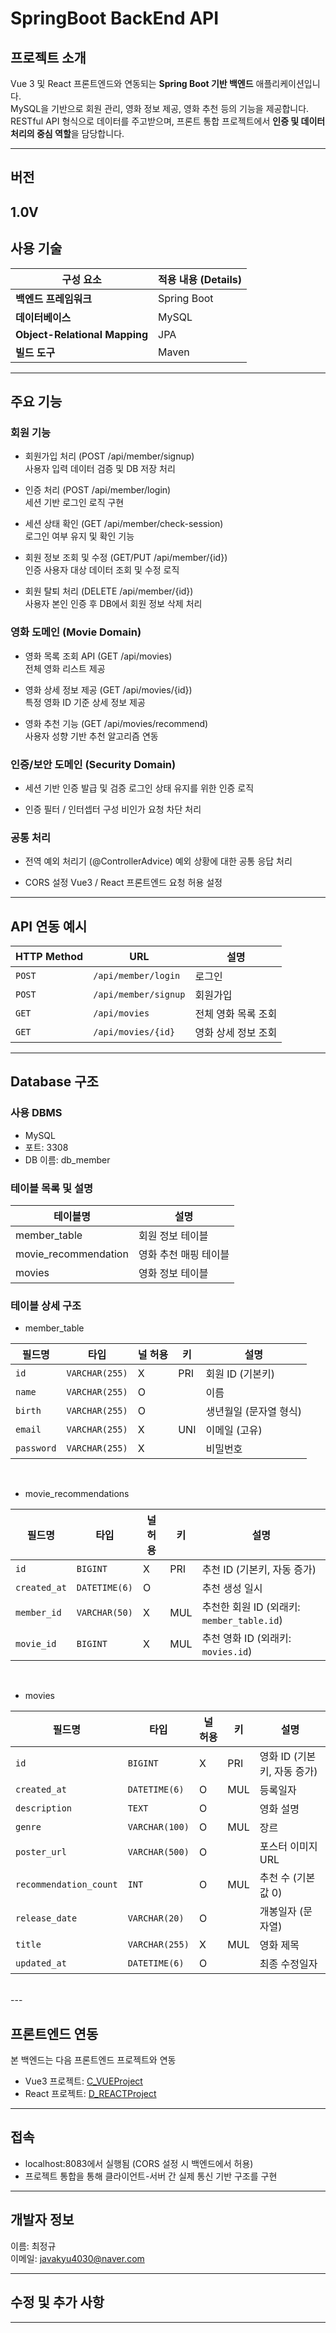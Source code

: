 
#   SpringBoot BackEnd API

##  프로젝트 소개
Vue 3 및 React 프론트엔드와 연동되는 **Spring Boot 기반 백엔드** 애플리케이션입니다.  
MySQL을 기반으로 회원 관리, 영화 정보 제공, 영화 추천 등의 기능을 제공합니다.  
RESTful API 형식으로 데이터를 주고받으며, 프론트 통합 프로젝트에서 **인증 및 데이터 처리의 중심 역할**을 담당합니다.


---

##  버전  
1.0V
---

##  사용 기술

|     구성 요소     |       적용 내용 (Details)          |
|----------|-----------------------------------------|
| **백엔드 프레임워크**        | Spring Boot          |
| **데이터베이스**       | 	MySQL                   |
| **Object-Relational Mapping**  |JPA                  |
| **빌드 도구**        | Maven                         |

---

##  주요 기능

### 회원 기능

- 회원가입 처리 (POST /api/member/signup)<br>
사용자 입력 데이터 검증 및 DB 저장 처리

- 인증 처리 (POST /api/member/login)<br>
세션 기반 로그인 로직 구현

- 세션 상태 확인 (GET /api/member/check-session)<br>
로그인 여부 유지 및 확인 기능

- 회원 정보 조회 및 수정 (GET/PUT /api/member/{id})<br>
인증 사용자 대상 데이터 조회 및 수정 로직

- 회원 탈퇴 처리 (DELETE /api/member/{id})<br>
사용자 본인 인증 후 DB에서 회원 정보 삭제 처리

### 영화 도메인 (Movie Domain)
- 영화 목록 조회 API (GET /api/movies)<br>
전체 영화 리스트 제공

- 영화 상세 정보 제공 (GET /api/movies/{id})<br>
특정 영화 ID 기준 상세 정보 제공

- 영화 추천 기능 (GET /api/movies/recommend)<br>
사용자 성향 기반 추천 알고리즘 연동

### 인증/보안 도메인 (Security Domain)
- 세션 기반 인증 발급 및 검증
로그인 상태 유지를 위한 인증 로직

- 인증 필터 / 인터셉터 구성
비인가 요청 차단 처리

### 공통 처리
- 전역 예외 처리기 (@ControllerAdvice)
예외 상황에 대한 공통 응답 처리

- CORS 설정
Vue3 / React 프론트엔드 요청 허용 설정

---

## API 연동 예시

| HTTP Method | URL | 설명 |
|-------------|-----|------|
| `POST` | `/api/member/login` | 로그인 |
| `POST` | `/api/member/signup` | 회원가입 |
| `GET`  | `/api/movies` | 전체 영화 목록 조회 |
| `GET`  | `/api/movies/{id}` | 영화 상세 정보 조회 |

---
## Database 구조

### 사용 DBMS

- MySQL
- 포트: 3308
- DB 이름: db_member

### 테이블 목록 및 설명
| 테이블명 | 설명 |
|-------------|-----|
| member_table | 회원 정보 테이블 |
| movie_recommendation | 영화 추천 매핑 테이블 |
| movies  | 영화 정보 테이블 |

### 테이블 상세 구조

- member_table

| 필드명               | 타입             | 널 허용 | 키   | 설명               |
| ----------------- | -------------- | ---- | --- | ---------------- |
| `id`              | `VARCHAR(255)` | X    | PRI | 회원 ID (기본키)      |
| `name`            | `VARCHAR(255)` | O    |     | 이름               |
| `birth`           | `VARCHAR(255)` | O    |     | 생년월일 (문자열 형식)    |
| `email`           | `VARCHAR(255)` | X    | UNI | 이메일 (고유)         |
| `password`        | `VARCHAR(255)` | X    |     | 비밀번호             |
<br>

- movie_recommendations

| 필드명          | 타입            | 널 허용 | 키   | 설명                                 |
| ------------ | ------------- | ---- | --- | ---------------------------------- |
| `id`         | `BIGINT`      | X    | PRI | 추천 ID (기본키, 자동 증가)                 |
| `created_at` | `DATETIME(6)` | O    |     | 추천 생성 일시                           |
| `member_id`  | `VARCHAR(50)` | X    | MUL | 추천한 회원 ID (외래키: `member_table.id`) |
| `movie_id`   | `BIGINT`      | X    | MUL | 추천 영화 ID (외래키: `movies.id`)        |
<br>

- movies

| 필드명                    | 타입             | 널 허용 | 키   | 설명                 |
| ---------------------- | -------------- | ---- | --- | ------------------ |
| `id`                   | `BIGINT`       | X    | PRI | 영화 ID (기본키, 자동 증가) |
| `created_at`           | `DATETIME(6)`  | O    | MUL | 등록일자               |
| `description`          | `TEXT`         | O    |     | 영화 설명              |
| `genre`                | `VARCHAR(100)` | O    | MUL | 장르                 |
| `poster_url`           | `VARCHAR(500)` | O    |     | 포스터 이미지 URL        |
| `recommendation_count` | `INT`          | O    | MUL | 추천 수 (기본값 0)       |
| `release_date`         | `VARCHAR(20)`  | O    |     | 개봉일자 (문자열)         |
| `title`                | `VARCHAR(255)` | X    | MUL | 영화 제목              |
| `updated_at`           | `DATETIME(6)`  | O    |     | 최종 수정일자            |
<br>
---



## 프론트엔드 연동

본 백엔드는 다음 프론트엔드 프로젝트와 연동

- Vue3 프로젝트: [C_VUEProject](https://github.com/javakyu0328/C_VUEProject)
- React 프로젝트: [D_REACTProject](https://github.com/javakyu0328/D_REACTProject)

---
## 접속
-  localhost:8083에서 실행됨 (CORS 설정 시 백엔드에서 허용)
- 프로젝트 통합을 통해 클라이언트-서버 간 실제 통신 기반 구조를 구현

---


## 개발자 정보  
이름: 최정규  
이메일: javakyu4030@naver.com


---


## 수정 및 추가 사항

---